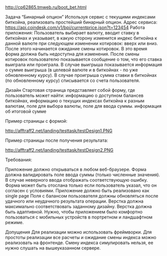http://cp62865.tmweb.ru/boot_bet.html

Задача “Бинарный опцион”
Используя сервис с текущими индексами биткойна, реализовать простейший бинарный опцион.
Адрес сервиса: https://api.coindesk.com/v1/bpi/currentprice.json?t=123454 
Работа приложения:
Пользователь выбирает валюту, вводит ставку в биткойнах и указывает, в какую сторону изменится индекс биткойна к данной валюте при следующем изменении котировок: вверх или вниз. 
После этого начинается ожидание смены котировок. В это время форма должна быть недоступна для изменения.
После смены котировок пользователю показывается сообщение о том, что его ставка выиграла или проиграла. В случае выигрыша показывается информация о сумме выигрыша (в целевой валюте и в биткойнах - по уже обновленному курсу). В случае проигрыша сумма ставки в биткойнах (по обновленному курсу) списывается со счета пользователя.

Дизайн
Стартовая страница представляет собой форму, где пользователь может найти:
информацию о доступном балансев биткойнах,
информацию о текущих индексах биткойна к разным валютам, 
поле для выбора валюты,
поле для ввода суммы.
информация об итоговой сумме 

Пример страницы с формой:


http://afftraff2.net/landing/testtask/testDesign1.PNG 

Пример страницы после получения результата:


http://afftraff2.net/landing/testtask/testDesign2.PNG 

Требования:

Приложение должно открываться в любом веб-браузере.
Форма должна валидировать поле ввода суммы (только численные значения). В случае неверного ввода отображать соответствующую ошибку. Форма может быть отослана только если пользователь указал, что он согласен с условиями.
Приложение должно быть реализовано как single page
Поля с балансом пользователя должны обновляться после удачного или неудачного результата операции.
Верстка должна максимально соответствовать заданному дизайну.
Верстка должна быть адаптивной. Нужно, чтобы приложением было комфортно пользоваться с мобильных устройств в портретном и ландшафтном режиме.

Допущения
Для реализации можно использовать фреймворки.
Для простоты реализации все расчеты и ожидание смены индекса можно реализовать на фронтенде. Смену индекса симулировать нельзя, ее нужно слушать на вышеуказанном сервере.


